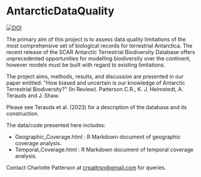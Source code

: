 # AntarcticDataQuality

<a href="https://zenodo.org/badge/latestdoi/641286171"><img src="https://zenodo.org/badge/641286171.svg" alt="DOI"></a>

The primary aim of this project is to assess data quality limitations of the most comprehensive set of biological records for terrestrial Antarctica. The recent release of the SCAR Antarctic Terrestrial Biodiversity Database offers unprecedented opportunities for modelling biodiversity over the continent, however models must be built with regard to existing limitations.

The project aims, methods, results, and discussion are presented in our paper entitled: "How biased and uncertain is our knowledge of Antarctic Terrestrial Biodiversity?" (In Review). Patterson C.R., K. J. Helmstedt, A. Terauds and J. Shaw.

Please see Terauds et al. (2023) for a description of the database and its construction.

The data/code presented here includes:
- Geographic_Coverage.html : R Markdown document of geographic coverage analysis.
- Temporal_Coverage.html : R Markdown document of temporal coverage analysis.

Contact Charlotte Patterson at crpattrsn@gmail.com for queries.
